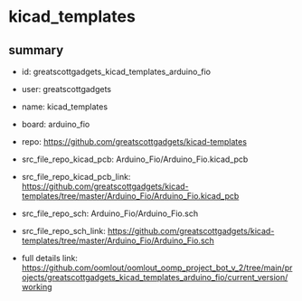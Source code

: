 # kicad_templates
 
## summary 
* id: greatscottgadgets_kicad_templates_arduino_fio
* user: greatscottgadgets
* name: kicad_templates
* board: arduino_fio
* repo: https://github.com/greatscottgadgets/kicad-templates
* src_file_repo_kicad_pcb: Arduino_Fio/Arduino_Fio.kicad_pcb
* src_file_repo_kicad_pcb_link: https://github.com/greatscottgadgets/kicad-templates/tree/master/Arduino_Fio/Arduino_Fio.kicad_pcb


* src_file_repo_sch: Arduino_Fio/Arduino_Fio.sch
* src_file_repo_sch_link: https://github.com/greatscottgadgets/kicad-templates/tree/master/Arduino_Fio/Arduino_Fio.sch
* full details link: https://github.com/oomlout/oomlout_oomp_project_bot_v_2/tree/main/projects/greatscottgadgets_kicad_templates_arduino_fio/current_version/working  








